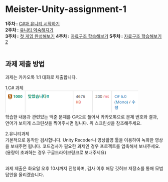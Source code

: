# Meister-Unity-assignment-1
<b>1주차 :</b> <a href="./week1/README.md">C#과 유니티 시작하기</a><br>
<b>2주차 :</b> <a href="./week2/README.md">유니티 익숙해지기</a><br>
<b>3주차 :</b> <a href="./week3/README.md">첫 게임 완성해보기</a>
<b>4주차 :</b> <a href="./week4/README.md">자료구조 학습해보기</a>
<b>5주차 :</b> <a href="./week5/README.md">자료구조 학습해보기2</a>
<br><br>


## 과제 제출 방법
과제는 카카오톡 1:1 대화로 제출합니다.

1.C# 과제<br>
![백준 예시](./image/boj.PNG)<br>
학습한 내용과 관련있는 백준 문제를 C#으로 풀어서 카카오톡으로 문제 번호와 결과, 언어가 보이게 스크린샷을 찍어주시면 됩니다. 위 스크린샷을 참조해주세요.
<br>

2.유니티과제<br>
기본적으로 동작만 검사합니다. Unity Recoder나 영상촬영 툴을 이용하여 녹화한 영상을 보내주면 됩니다. 코드검사가 필요한 과제인 경우 프로젝트를 압축해서 보내주세요. (용량이 초과하는 경우 구글드라이브링크로 보내주세요)
<br><br>

과제 제출은 화요일 오후 10시까지 진행하며, 검사 이후 해당 깃허브 저장소를 통해 모범답안을 올리겠습니다.
